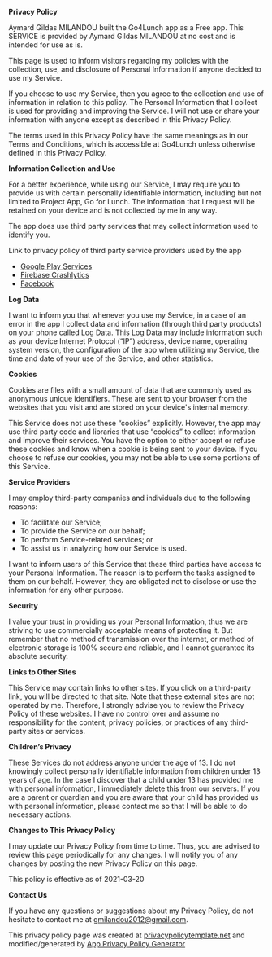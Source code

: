 ﻿**Privacy Policy**


Aymard Gildas MILANDOU built the Go4Lunch app as a Free app. This SERVICE is provided by Aymard Gildas MILANDOU at no cost and is intended for use as is.


This page is used to inform visitors regarding my policies with the collection, use, and disclosure of Personal Information if anyone decided to use my Service.


If you choose to use my Service, then you agree to the collection and use of information in relation to this policy. The Personal Information that I collect is used for providing and improving the Service. I will not use or share your information with anyone except as described in this Privacy Policy.


The terms used in this Privacy Policy have the same meanings as in our Terms and Conditions, which is accessible at Go4Lunch unless otherwise defined in this Privacy Policy.


**Information Collection and Use**


For a better experience, while using our Service, I may require you to provide us with certain personally identifiable information, including but not limited to Project App, Go for Lunch. The information that I request will be retained on your device and is not collected by me in any way.


The app does use third party services that may collect information used to identify you.


Link to privacy policy of third party service providers used by the app


*   [Google Play Services](https://www.google.com/policies/privacy/)
*   [Firebase Crashlytics](https://firebase.google.com/support/privacy/)
*   [Facebook](https://www.facebook.com/about/privacy/update/printable)


**Log Data**


I want to inform you that whenever you use my Service, in a case of an error in the app I collect data and information (through third party products) on your phone called Log Data. This Log Data may include information such as your device Internet Protocol (“IP”) address, device name, operating system version, the configuration of the app when utilizing my Service, the time and date of your use of the Service, and other statistics.


**Cookies**


Cookies are files with a small amount of data that are commonly used as anonymous unique identifiers. These are sent to your browser from the websites that you visit and are stored on your device's internal memory.


This Service does not use these “cookies” explicitly. However, the app may use third party code and libraries that use “cookies” to collect information and improve their services. You have the option to either accept or refuse these cookies and know when a cookie is being sent to your device. If you choose to refuse our cookies, you may not be able to use some portions of this Service.


**Service Providers**


I may employ third-party companies and individuals due to the following reasons:


*   To facilitate our Service;
*   To provide the Service on our behalf;
*   To perform Service-related services; or
*   To assist us in analyzing how our Service is used.


I want to inform users of this Service that these third parties have access to your Personal Information. The reason is to perform the tasks assigned to them on our behalf. However, they are obligated not to disclose or use the information for any other purpose.


**Security**


I value your trust in providing us your Personal Information, thus we are striving to use commercially acceptable means of protecting it. But remember that no method of transmission over the internet, or method of electronic storage is 100% secure and reliable, and I cannot guarantee its absolute security.


**Links to Other Sites**


This Service may contain links to other sites. If you click on a third-party link, you will be directed to that site. Note that these external sites are not operated by me. Therefore, I strongly advise you to review the Privacy Policy of these websites. I have no control over and assume no responsibility for the content, privacy policies, or practices of any third-party sites or services.


**Children’s Privacy**


These Services do not address anyone under the age of 13. I do not knowingly collect personally identifiable information from children under 13 years of age. In the case I discover that a child under 13 has provided me with personal information, I immediately delete this from our servers. If you are a parent or guardian and you are aware that your child has provided us with personal information, please contact me so that I will be able to do necessary actions.


**Changes to This Privacy Policy**


I may update our Privacy Policy from time to time. Thus, you are advised to review this page periodically for any changes. I will notify you of any changes by posting the new Privacy Policy on this page.


This policy is effective as of 2021-03-20


**Contact Us**


If you have any questions or suggestions about my Privacy Policy, do not hesitate to contact me at gmilandou2012@gmail.com.


This privacy policy page was created at [privacypolicytemplate.net](https://privacypolicytemplate.net) and modified/generated by [App Privacy Policy Generator](https://app-privacy-policy-generator.nisrulz.com/)